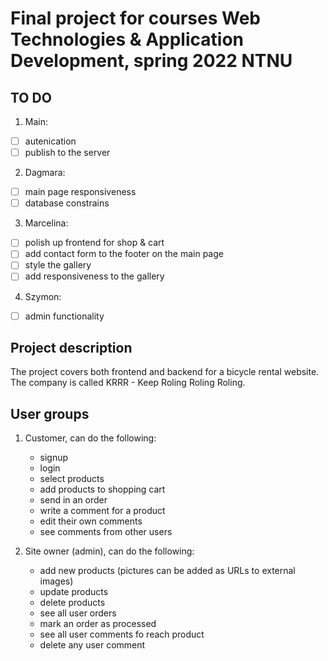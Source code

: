 # Final project for courses Web Technologies & Application Development, spring 2022 NTNU


## TO DO
1. Main:
- [ ] autenication
- [ ] publish to the server
2. Dagmara:
- [ ] main page responsiveness
- [ ] database constrains
3. Marcelina:
- [ ] polish up frontend for shop & cart
- [ ] add contact form to the footer on the main page
- [ ] style the gallery
- [ ] add responsiveness to the gallery
4. Szymon:
- [ ] admin functionality




## Project description
The project covers both frontend and backend for a bicycle rental website. The company is called KRRR - Keep Roling Roling Roling.


## User groups
1. Customer, can do the following:
   - signup
   - login
   - select products
   - add products to shopping cart
   - send in an order
   - write a comment for a product
   - edit their own comments
   - see comments from other users

2. Site owner (admin), can do the following:
   - add new products (pictures can be added as URLs to external images)
   - update products
   - delete products
   - see all user orders
   - mark an order as processed
   - see all user comments fo reach product
   - delete any user comment


